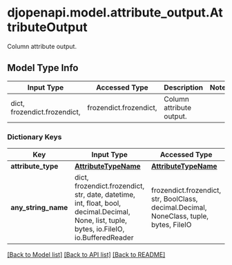 # djopenapi.model.attribute_output.AttributeOutput

Column attribute output.

## Model Type Info
Input Type | Accessed Type | Description | Notes
------------ | ------------- | ------------- | -------------
dict, frozendict.frozendict,  | frozendict.frozendict,  | Column attribute output. | 

### Dictionary Keys
Key | Input Type | Accessed Type | Description | Notes
------------ | ------------- | ------------- | ------------- | -------------
**attribute_type** | [**AttributeTypeName**](AttributeTypeName.md) | [**AttributeTypeName**](AttributeTypeName.md) |  | 
**any_string_name** | dict, frozendict.frozendict, str, date, datetime, int, float, bool, decimal.Decimal, None, list, tuple, bytes, io.FileIO, io.BufferedReader | frozendict.frozendict, str, BoolClass, decimal.Decimal, NoneClass, tuple, bytes, FileIO | any string name can be used but the value must be the correct type | [optional]

[[Back to Model list]](../../README.md#documentation-for-models) [[Back to API list]](../../README.md#documentation-for-api-endpoints) [[Back to README]](../../README.md)

